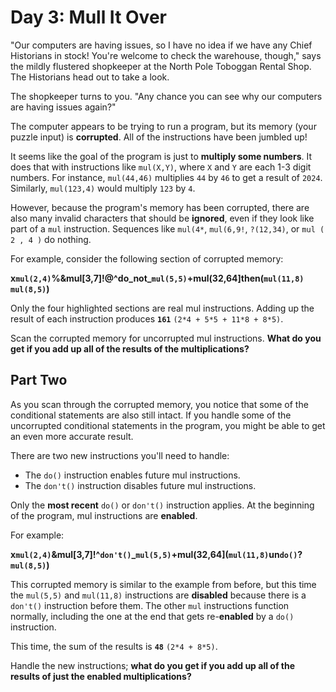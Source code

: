 # Day 3: Mull It Over
"Our computers are having issues, so I have no idea if we have any Chief Historians in stock! You're welcome to check 
the warehouse, though," says the mildly flustered shopkeeper at the North Pole Toboggan Rental Shop. 
The Historians head out to take a look.

The shopkeeper turns to you. "Any chance you can see why our computers are having issues again?"

The computer appears to be trying to run a program, but its memory (your puzzle input) is **corrupted**. 
All of the instructions have been jumbled up!

It seems like the goal of the program is just to **multiply some numbers**. It does that with instructions like 
`mul(X,Y)`, where `X` and `Y` are each 1-3 digit numbers. For instance, `mul(44,46)` multiplies `44` by `46` to 
get a result of `2024`. Similarly, `mul(123,4)` would multiply `123` by `4`.

However, because the program's memory has been corrupted, there are also many invalid characters that
should be **ignored**, even if they look like part of a `mul` instruction. 
Sequences like `mul(4*`, `mul(6,9!`, `?(12,34)`, or `mul ( 2 , 4 )` do nothing.

For example, consider the following section of corrupted memory:

**x`mul(2,4)`%&mul[3,7]!@^do_not_`mul(5,5)`+mul(32,64]then(`mul(11,8)` `mul(8,5)`)**

Only the four highlighted sections are real mul instructions. Adding up the result of 
each instruction produces **`161`** `(2*4 + 5*5 + 11*8 + 8*5)`.

Scan the corrupted memory for uncorrupted mul instructions. 
**What do you get if you add up all of the results of the multiplications?**

## Part Two
As you scan through the corrupted memory, you notice that some of the conditional statements are also still intact. 
If you handle some of the uncorrupted conditional statements in the program, you might be able to get an even 
more accurate result.

There are two new instructions you'll need to handle:
- The `do()` instruction enables future mul instructions.
- The `don't()` instruction disables future mul instructions.

Only the **most recent** `do()` or `don't()` instruction applies. At the beginning of the program, 
mul instructions are **enabled**.

For example:

**x`mul(2,4)`&mul[3,7]!^`don't()`_`mul(5,5)`+mul(32,64](`mul(11,8)`un`do()`?`mul(8,5)`)**

This corrupted memory is similar to the example from before, but this time the `mul(5,5)` and `mul(11,8)` instructions
are **disabled** because there is a `don't()` instruction before them. The other `mul` instructions function 
normally, including the one at the end that gets re-**enabled** by a `do()` instruction.

This time, the sum of the results is **`48`** `(2*4 + 8*5)`.

Handle the new instructions; **what do you get if you add up all of the results of just the enabled multiplications?**

